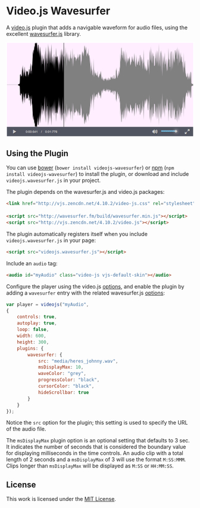 Video.js Wavesurfer
===================

A [video.js](http://www.videojs.com/) plugin that adds a navigable waveform
for audio files, using the excellent [wavesurfer.js](https://github.com/katspaugh/wavesurfer.js)
library.

![Screenshot](/examples/img/screenshot.png?raw=true "Screenshot")

Using the Plugin
----------------

You can use [bower](http://bower.io) (`bower install videojs-wavesurfer`) or
[npm](https://www.npmjs.org) (`npm install videojs-wavesurfer`) to install the
plugin, or download and include `videojs.wavesurfer.js` in your project.

The plugin depends on the wavesurfer.js and video.js packages:

```html
<link href="http://vjs.zencdn.net/4.10.2/video-js.css" rel="stylesheet">

<script src="http://wavesurfer.fm/build/wavesurfer.min.js"></script>
<script src="http://vjs.zencdn.net/4.10.2/video.js"></script>
```

The plugin automatically registers itself when you include `videojs.wavesurfer.js`
in your page:

```html
<script src="videojs.wavesurfer.js"></script>
```

Include an `audio` tag:

```html
<audio id="myAudio" class="video-js vjs-default-skin"></audio>
```

Configure the player using the video.js
[options](https://github.com/videojs/video.js/blob/master/docs/guides/options.md),
and enable the plugin by adding a `wavesurfer` entry with the related wavesurfer.js
[options](https://github.com/katspaugh/wavesurfer.js#wavesurfer-options):

```javascript
var player = videojs("myAudio",
{
    controls: true,
    autoplay: true,
    loop: false,
    width: 600,
    height: 300,
    plugins: {
        wavesurfer: {
            src: "media/heres_johnny.wav",
            msDisplayMax: 10,
            waveColor: "grey",
            progressColor: "black",
            cursorColor: "black",
            hideScrollbar: true
        }
    }
});
```

Notice the `src` option for the plugin; this setting is used to specify the
URL of the audio file.

The `msDisplayMax` plugin option is an optional setting that defaults to 3 sec.
It indicates the number of seconds that is considered the boundary value for
displaying milliseconds in the time controls. An audio clip with a total
length of 2 seconds and a `msDisplayMax` of 3 will use the format `M:SS:MMM`.
Clips longer than `msDisplayMax` will be displayed as `M:SS` or `HH:MM:SS`.

License
-------

This work is licensed under the [MIT License](LICENSE).
